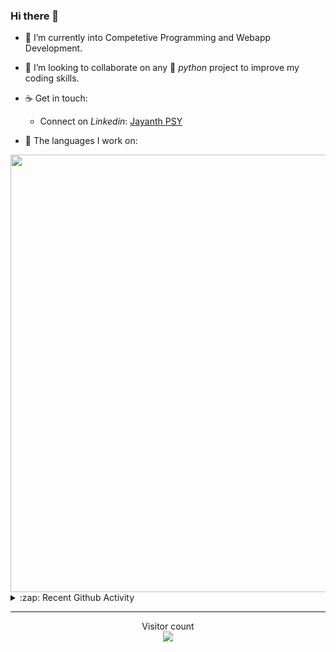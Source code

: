 ### Hi there 👋

- 🌱 I’m currently into Competetive Programming and Webapp Development.

- 👯 I’m looking to collaborate on any :snake: *python* project to improve my coding skills.

- ☕ Get in touch:
  +  Connect on *Linkedin*: [Jayanth PSY](https://www.linkedin.com/in/jayanth-p-b3924812a/)

<!--- ⚡ Fun fact: *Python* is older than *C++* and *Java*. -->

- :memo: The languages I work on: 

<img src="https://wakatime.com/share/@j_tesla/bdf4246a-6e44-4441-87e6-ea13fc96a824.png" width="700"/>

<details>
  <summary>:zap: Recent Github Activity</summary>
  
<!--START_SECTION:activity-->
1. ❗️ Opened issue [#64](https://github.com/j-tesla/space-shooter/issues/64) in [j-tesla/space-shooter](https://github.com/j-tesla/space-shooter)
2. 🗣 Commented on [#24](https://github.com/j-tesla/tic-tac-toe/issues/24) in [j-tesla/tic-tac-toe](https://github.com/j-tesla/tic-tac-toe)
3. 🎉 Merged PR [#20](https://github.com/j-tesla/blog-list-frontend/pull/20) in [j-tesla/blog-list-frontend](https://github.com/j-tesla/blog-list-frontend)
4. 🎉 Merged PR [#12](https://github.com/j-tesla/blog-list/pull/12) in [j-tesla/blog-list](https://github.com/j-tesla/blog-list)
5. 🎉 Merged PR [#19](https://github.com/j-tesla/blog-list-frontend/pull/19) in [j-tesla/blog-list-frontend](https://github.com/j-tesla/blog-list-frontend)
<!--END_SECTION:activity-->

</details>

-----

<p align="center"> 
  Visitor count<br>
  <img src="https://profile-counter.glitch.me/j-tesla/count.svg" />
</p>












<!--
**j-tesla/j-tesla** is a ✨ _special_ ✨ repository because its `README.md` (this file) appears on your GitHub profile.

Here are some ideas to get you started:

- 🔭 I’m currently working on ...
- 🌱 I’m currently learning ...
- 👯 I’m looking to collaborate on ...
- 🤔 I’m looking for help with ...
- 💬 Ask me about ...
- 📫 How to reach me: ...
- 😄 Pronouns: ...
- ⚡ Fun fact: ...
-->

